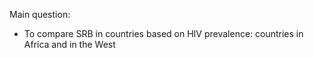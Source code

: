 Main question:  
- To compare SRB in countries based on HIV prevalence:  countries in Africa and in the West
